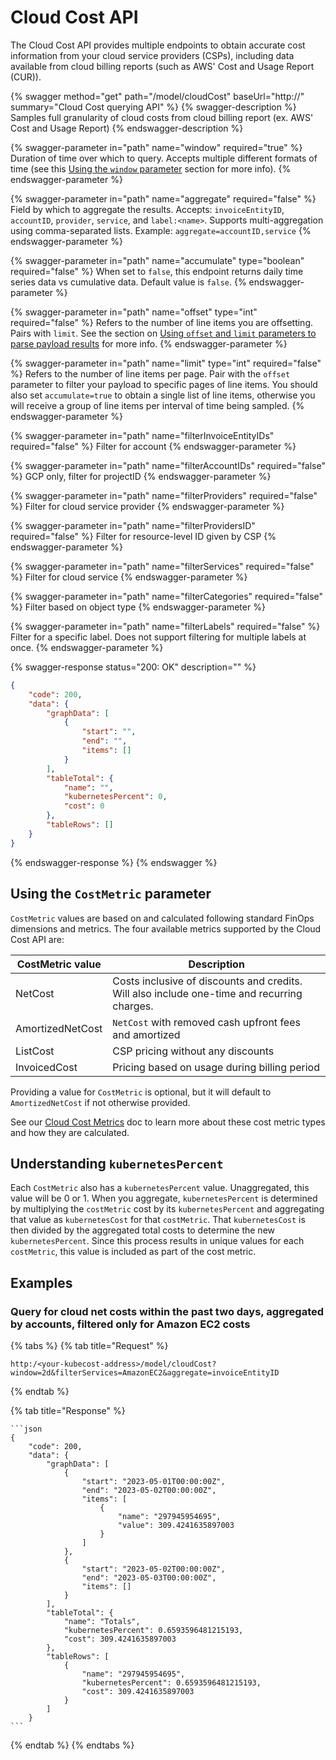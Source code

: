# Cloud Cost API

The Cloud Cost API provides multiple endpoints to obtain accurate cost information from your cloud service providers (CSPs), including data available from cloud billing reports (such as AWS' Cost and Usage Report (CUR)).

{% swagger method="get" path="/model/cloudCost" baseUrl="http://<your-kubecost-address>" summary="Cloud Cost querying API" %}
{% swagger-description %}
Samples full granularity of cloud costs from cloud billing report (ex. AWS' Cost and Usage Report)
{% endswagger-description %}

{% swagger-parameter in="path" name="window" required="true" %}
Duration of time over which to query. Accepts multiple different formats of time (see this [Using the `window` parameter](/apis/apis-overview.md#using-the-window-parameter) section for more info).
{% endswagger-parameter %}

{% swagger-parameter in="path" name="aggregate" required="false" %}
Field by which to aggregate the results. Accepts: `invoiceEntityID`, `accountID`, `provider`, `service`, and `label:<name>`. Supports multi-aggregation using comma-separated lists. Example: `aggregate=accountID,service`
{% endswagger-parameter %}

{% swagger-parameter in="path" name="accumulate" type="boolean" required="false" %}
When set to `false`, this endpoint returns daily time series data vs cumulative data. Default value is `false`.
{% endswagger-parameter %}

{% swagger-parameter in="path" name="offset" type="int" required="false" %}
Refers to the number of line items you are offsetting. Pairs with `limit`. See the section on [Using `offset` and `limit` parameters to parse payload results](/apis/apis-overview.md#using-offset-and-limit-parameters-to-parse-payload-results) for more info.
{% endswagger-parameter %}

{% swagger-parameter in="path" name="limit" type="int" required="false" %}
Refers to the number of line items per page. Pair with the `offset` parameter to filter your payload to specific pages of line items. You should also set `accumulate=true` to obtain a single list of line items, otherwise you will receive a group of line items per interval of time being sampled.
{% endswagger-parameter %}

{% swagger-parameter in="path" name="filterInvoiceEntityIDs" required="false" %}
Filter for account
{% endswagger-parameter %}

{% swagger-parameter in="path" name="filterAccountIDs" required="false" %}
GCP only, filter for projectID
{% endswagger-parameter %}

{% swagger-parameter in="path" name="filterProviders" required="false" %}
Filter for cloud service provider
{% endswagger-parameter %}

{% swagger-parameter in="path" name="filterProvidersID" required="false" %}
Filter for resource-level ID given by CSP
{% endswagger-parameter %}

{% swagger-parameter in="path" name="filterServices" required="false" %}
Filter for cloud service
{% endswagger-parameter %}

{% swagger-parameter in="path" name="filterCategories" required="false" %}
Filter based on object type
{% endswagger-parameter %}

{% swagger-parameter in="path" name="filterLabels" required="false" %}
Filter for a specific label. Does not support filtering for multiple labels at once.
{% endswagger-parameter %}

{% swagger-response status="200: OK" description="" %}
```json
{
    "code": 200,
    "data": {
        "graphData": [
            {
                "start": "",
                "end": "",
                "items": []
            }
        ],
        "tableTotal": {
            "name": "",
            "kubernetesPercent": 0,
            "cost": 0
        },
        "tableRows": []
    }
}
```
{% endswagger-response %}
{% endswagger %}

## Using the `CostMetric` parameter

`CostMetric` values are based on and calculated following standard FinOps dimensions and metrics. The four available metrics supported by the Cloud Cost API are:

| CostMetric value | Description                                                                                 |
| ---------------- | ------------------------------------------------------------------------------------------- |
| NetCost          | Costs inclusive of discounts and credits. Will also include one-time and recurring charges. |
| AmortizedNetCost | `NetCost` with removed cash upfront fees and amortized                                      |
| ListCost         | CSP pricing without any discounts                                                           |
| InvoicedCost     | Pricing based on usage during billing period                                                |

Providing a value for `CostMetric` is optional, but it will default to `AmortizedNetCost` if not otherwise provided.

See our [Cloud Cost Metrics](/using-kubecost/navigating-the-kubecost-ui/cloud-costs-explorer/cloud-cost-metrics.md) doc to learn more about these cost metric types and how they are calculated.

## Understanding `kubernetesPercent`

Each `CostMetric` also has a `kubernetesPercent` value. Unaggregated, this value will be 0 or 1. When you aggregate, `kubernetesPercent` is determined by multiplying the `costMetric` cost by its `kubernetesPercent` and aggregating that value as `kubernetesCost` for that `costMetric`. That `kubernetesCost` is then divided by the aggregated total costs to determine the new `kubernetesPercent`. Since this process results in unique values for each `costMetric`, this value is included as part of the cost metric.

## Examples

### Query for cloud net costs within the past two days, aggregated by accounts, filtered only for Amazon EC2 costs

{% tabs %}
{% tab title="Request" %}
```
http:/<your-kubecost-address>/model/cloudCost?window=2d&filterServices=AmazonEC2&aggregate=invoiceEntityID
```
{% endtab %}

{% tab title="Response" %}
````
```json
{
    "code": 200,
    "data": {
        "graphData": [
            {
                "start": "2023-05-01T00:00:00Z",
                "end": "2023-05-02T00:00:00Z",
                "items": [
                    {
                        "name": "297945954695",
                        "value": 309.4241635897003
                    }
                ]
            },
            {
                "start": "2023-05-02T00:00:00Z",
                "end": "2023-05-03T00:00:00Z",
                "items": []
            }
        ],
        "tableTotal": {
            "name": "Totals",
            "kubernetesPercent": 0.6593596481215193,
            "cost": 309.4241635897003
        },
        "tableRows": [
            {
                "name": "297945954695",
                "kubernetesPercent": 0.6593596481215193,
                "cost": 309.4241635897003
            }
        ]
    }
```
````
{% endtab %}
{% endtabs %}
